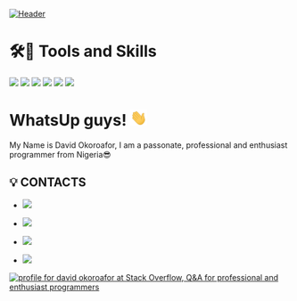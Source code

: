 [![Header](https://github.com/korafdavid/David_Okoroaofor/blob/main/coverphoto.png "Header")](https://github.com/korafdavid/David_Okoroaofor/blob/main/coverphoto.png)

#  🛠🔧 Tools and Skills
![](https://img.shields.io/badge/Code-Javascsript-informational?style=flat&logo=Javascript&logoColor=white&color=2bbc8a)
![](https://img.shields.io/badge/Code-Dart-informational?style=flat&logo=Dart&logoColor=white&color=blue)
![](https://img.shields.io/badge/OS-LINUX-informational?style=flat&logo=Linux&logoColor=white&color=orange)
![](https://img.shields.io/badge/runtime-NODEJS-informational?style=flat&logo=Node.js&logoColor=white&color=purple)
![](https://img.shields.io/badge/Code-flutter-informational?style=flat&logo=flutter&logoColor=white&color=blue)
![](https://img.shields.io/badge/runtime-NODEJS-informational?style=flat&logo=Node.js&logoColor=white&color=purple)


<!-- https://twitter.com/korafdavid -->
<!-- https://www.facebook.com/korafdavid -->

# WhatsUp guys! <img src="https://github.com/korafdavid/korafdavid/blob/main/wave.gif" width="30px">

 My Name is David Okoroafor, I am a passonate, professional and enthusiast programmer from Nigeria😎


## 💡 CONTACTS 

 - <a href="https://twitter.com/korafdavid">![](https://img.shields.io/twitter/follow/korafdavid?style=social)</a>

 - <a href = "https://www.facebook.com/korafdavid">![](https://img.shields.io/badge/facebook-informational?style=flat&logo=facebook&logoColor=white&color=blue)</a> 

 - <a href = "https://www.instagram.com/korafdavid/?utm_medium=copy_link">![](https://img.shields.io/badge/instagram-informational?style=flat&logo=instagram&logoColor=white&color=orange)</a>

 -  <a href = "mailto:okoroafordavid61@gmail.com?body=Hi">![](https://img.shields.io/badge/Gmail-informational?style=flat&logo=Gmail&logoColor=white&color=green)</a>

<a href="https://stackoverflow.com/users/15179800/david-okoroafor"><img src="https://stackoverflow.com/users/flair/15179800.png" width="208" height="58" alt="profile for david okoroafor at Stack Overflow, Q&amp;A for professional and enthusiast programmers" title="profile for david okoroafor at Stack Overflow, Q&amp;A for professional and enthusiast programmers"></a>



